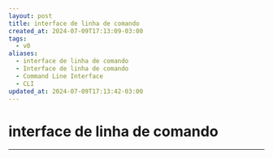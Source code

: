 ```yaml
---
layout: post
title: interface de linha de comando
created_at: 2024-07-09T17:13:09-03:00
tags:
  - v0
aliases:
  - interface de linha de comando
  - Interface de linha de comando
  - Command Line Interface
  - CLI
updated_at: 2024-07-09T17:13:42-03:00
---
```

# interface de linha de comando
---
